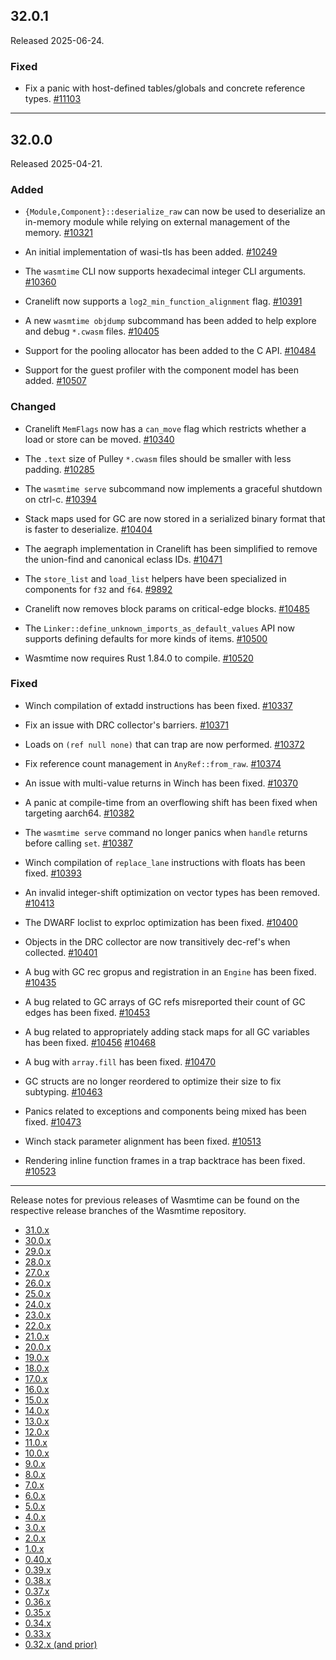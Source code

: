 ## 32.0.1

Released 2025-06-24.

### Fixed

* Fix a panic with host-defined tables/globals and concrete reference
  types.
  [#11103](https://github.com/bytecodealliance/wasmtime/pull/11103)

--------------------------------------------------------------------------------

## 32.0.0

Released 2025-04-21.

### Added

* `{Module,Component}::deserialize_raw` can now be used to deserialize an
  in-memory module while relying on external management of the memory.
  [#10321](https://github.com/bytecodealliance/wasmtime/pull/10321)

* An initial implementation of wasi-tls has been added.
  [#10249](https://github.com/bytecodealliance/wasmtime/pull/10249)

* The `wasmtime` CLI now supports hexadecimal integer CLI arguments.
  [#10360](https://github.com/bytecodealliance/wasmtime/pull/10360)

* Cranelift now supports a `log2_min_function_alignment` flag.
  [#10391](https://github.com/bytecodealliance/wasmtime/pull/10391)

* A new `wasmtime objdump` subcommand has been added to help explore and debug
  `*.cwasm` files.
  [#10405](https://github.com/bytecodealliance/wasmtime/pull/10405)

* Support for the pooling allocator has been added to the C API.
  [#10484](https://github.com/bytecodealliance/wasmtime/pull/10484)

* Support for the guest profiler with the component model has been added.
  [#10507](https://github.com/bytecodealliance/wasmtime/pull/10507)

### Changed

* Cranelift `MemFlags` now has a `can_move` flag which restricts whether a load
  or store can be moved.
  [#10340](https://github.com/bytecodealliance/wasmtime/pull/10340)

* The `.text` size of Pulley `*.cwasm` files should be smaller with less
  padding.
  [#10285](https://github.com/bytecodealliance/wasmtime/pull/10285)

* The `wasmtime serve` subcommand now implements a graceful shutdown on ctrl-c.
  [#10394](https://github.com/bytecodealliance/wasmtime/pull/10394)

* Stack maps used for GC are now stored in a serialized binary format that is
  faster to deserialize.
  [#10404](https://github.com/bytecodealliance/wasmtime/pull/10404)

* The aegraph implementation in Cranelift has been simplified to remove the
  union-find and canonical eclass IDs.
  [#10471](https://github.com/bytecodealliance/wasmtime/pull/10471)

* The `store_list` and `load_list` helpers have been specialized in components
  for `f32` and `f64`.
  [#9892](https://github.com/bytecodealliance/wasmtime/pull/9892)

* Cranelift now removes block params on critical-edge blocks.
  [#10485](https://github.com/bytecodealliance/wasmtime/pull/10485)

* The `Linker::define_unknown_imports_as_default_values` API now supports
  defining defaults for more kinds of items.
  [#10500](https://github.com/bytecodealliance/wasmtime/pull/10500)

* Wasmtime now requires Rust 1.84.0 to compile.
  [#10520](https://github.com/bytecodealliance/wasmtime/pull/10520)

### Fixed

* Winch compilation of extadd instructions has been fixed.
  [#10337](https://github.com/bytecodealliance/wasmtime/pull/10337)

* Fix an issue with DRC collector's barriers.
  [#10371](https://github.com/bytecodealliance/wasmtime/pull/10371)

* Loads on `(ref null none)` that can trap are now performed.
  [#10372](https://github.com/bytecodealliance/wasmtime/pull/10372)

* Fix reference count management in `AnyRef::from_raw`.
  [#10374](https://github.com/bytecodealliance/wasmtime/pull/10374)

* An issue with multi-value returns in Winch has been fixed.
  [#10370](https://github.com/bytecodealliance/wasmtime/pull/10370)

* A panic at compile-time from an overflowing shift has been fixed when
  targeting aarch64.
  [#10382](https://github.com/bytecodealliance/wasmtime/pull/10382)

* The `wasmtime serve` command no longer panics when `handle` returns before
  calling `set`.
  [#10387](https://github.com/bytecodealliance/wasmtime/pull/10387)

* Winch compilation of `replace_lane` instructions with floats has been fixed.
  [#10393](https://github.com/bytecodealliance/wasmtime/pull/10393)

* An invalid integer-shift optimization on vector types has been removed.
  [#10413](https://github.com/bytecodealliance/wasmtime/pull/10413)

* The DWARF loclist to exprloc optimization has been fixed.
  [#10400](https://github.com/bytecodealliance/wasmtime/pull/10400)

* Objects in the DRC collector are now transitively dec-ref's when collected.
  [#10401](https://github.com/bytecodealliance/wasmtime/pull/10401)

* A bug with GC rec gropus and registration in an `Engine` has been fixed.
  [#10435](https://github.com/bytecodealliance/wasmtime/pull/10435)

* A bug related to GC arrays of GC refs misreported their count of GC edges has
  been fixed.
  [#10453](https://github.com/bytecodealliance/wasmtime/pull/10453)

* A bug related to appropriately adding stack maps for all GC variables has been
  fixed.
  [#10456](https://github.com/bytecodealliance/wasmtime/pull/10456)
  [#10468](https://github.com/bytecodealliance/wasmtime/pull/10468)

* A bug with `array.fill` has been fixed.
  [#10470](https://github.com/bytecodealliance/wasmtime/pull/10470)

* GC structs are no longer reordered to optimize their size to fix subtyping.
  [#10463](https://github.com/bytecodealliance/wasmtime/pull/10463)

* Panics related to exceptions and components being mixed has been fixed.
  [#10473](https://github.com/bytecodealliance/wasmtime/pull/10473)

* Winch stack parameter alignment has been fixed.
  [#10513](https://github.com/bytecodealliance/wasmtime/pull/10513)

* Rendering inline function frames in a trap backtrace has been fixed.
  [#10523](https://github.com/bytecodealliance/wasmtime/pull/10523)

--------------------------------------------------------------------------------

Release notes for previous releases of Wasmtime can be found on the respective
release branches of the Wasmtime repository.

<!-- ARCHIVE_START -->
* [31.0.x](https://github.com/bytecodealliance/wasmtime/blob/release-31.0.0/RELEASES.md)
* [30.0.x](https://github.com/bytecodealliance/wasmtime/blob/release-30.0.0/RELEASES.md)
* [29.0.x](https://github.com/bytecodealliance/wasmtime/blob/release-29.0.0/RELEASES.md)
* [28.0.x](https://github.com/bytecodealliance/wasmtime/blob/release-28.0.0/RELEASES.md)
* [27.0.x](https://github.com/bytecodealliance/wasmtime/blob/release-27.0.0/RELEASES.md)
* [26.0.x](https://github.com/bytecodealliance/wasmtime/blob/release-26.0.0/RELEASES.md)
* [25.0.x](https://github.com/bytecodealliance/wasmtime/blob/release-25.0.0/RELEASES.md)
* [24.0.x](https://github.com/bytecodealliance/wasmtime/blob/release-24.0.0/RELEASES.md)
* [23.0.x](https://github.com/bytecodealliance/wasmtime/blob/release-23.0.0/RELEASES.md)
* [22.0.x](https://github.com/bytecodealliance/wasmtime/blob/release-22.0.0/RELEASES.md)
* [21.0.x](https://github.com/bytecodealliance/wasmtime/blob/release-21.0.0/RELEASES.md)
* [20.0.x](https://github.com/bytecodealliance/wasmtime/blob/release-20.0.0/RELEASES.md)
* [19.0.x](https://github.com/bytecodealliance/wasmtime/blob/release-19.0.0/RELEASES.md)
* [18.0.x](https://github.com/bytecodealliance/wasmtime/blob/release-18.0.0/RELEASES.md)
* [17.0.x](https://github.com/bytecodealliance/wasmtime/blob/release-17.0.0/RELEASES.md)
* [16.0.x](https://github.com/bytecodealliance/wasmtime/blob/release-16.0.0/RELEASES.md)
* [15.0.x](https://github.com/bytecodealliance/wasmtime/blob/release-15.0.0/RELEASES.md)
* [14.0.x](https://github.com/bytecodealliance/wasmtime/blob/release-14.0.0/RELEASES.md)
* [13.0.x](https://github.com/bytecodealliance/wasmtime/blob/release-13.0.0/RELEASES.md)
* [12.0.x](https://github.com/bytecodealliance/wasmtime/blob/release-12.0.0/RELEASES.md)
* [11.0.x](https://github.com/bytecodealliance/wasmtime/blob/release-11.0.0/RELEASES.md)
* [10.0.x](https://github.com/bytecodealliance/wasmtime/blob/release-10.0.0/RELEASES.md)
* [9.0.x](https://github.com/bytecodealliance/wasmtime/blob/release-9.0.0/RELEASES.md)
* [8.0.x](https://github.com/bytecodealliance/wasmtime/blob/release-8.0.0/RELEASES.md)
* [7.0.x](https://github.com/bytecodealliance/wasmtime/blob/release-7.0.0/RELEASES.md)
* [6.0.x](https://github.com/bytecodealliance/wasmtime/blob/release-6.0.0/RELEASES.md)
* [5.0.x](https://github.com/bytecodealliance/wasmtime/blob/release-5.0.0/RELEASES.md)
* [4.0.x](https://github.com/bytecodealliance/wasmtime/blob/release-4.0.0/RELEASES.md)
* [3.0.x](https://github.com/bytecodealliance/wasmtime/blob/release-3.0.0/RELEASES.md)
* [2.0.x](https://github.com/bytecodealliance/wasmtime/blob/release-2.0.0/RELEASES.md)
* [1.0.x](https://github.com/bytecodealliance/wasmtime/blob/release-1.0.0/RELEASES.md)
* [0.40.x](https://github.com/bytecodealliance/wasmtime/blob/release-0.40.0/RELEASES.md)
* [0.39.x](https://github.com/bytecodealliance/wasmtime/blob/release-0.39.0/RELEASES.md)
* [0.38.x](https://github.com/bytecodealliance/wasmtime/blob/release-0.38.0/RELEASES.md)
* [0.37.x](https://github.com/bytecodealliance/wasmtime/blob/release-0.37.0/RELEASES.md)
* [0.36.x](https://github.com/bytecodealliance/wasmtime/blob/release-0.36.0/RELEASES.md)
* [0.35.x](https://github.com/bytecodealliance/wasmtime/blob/release-0.35.0/RELEASES.md)
* [0.34.x](https://github.com/bytecodealliance/wasmtime/blob/release-0.34.0/RELEASES.md)
* [0.33.x](https://github.com/bytecodealliance/wasmtime/blob/release-0.33.0/RELEASES.md)
* [0.32.x (and prior)](https://github.com/bytecodealliance/wasmtime/blob/release-0.32.0/RELEASES.md)
